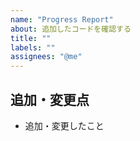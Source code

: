 ```yaml
---
name: "Progress Report"
about: 追加したコードを確認する
title: ""
labels: ""
assignees: "@me"
---
```


## 追加・変更点

- 追加・変更したこと
